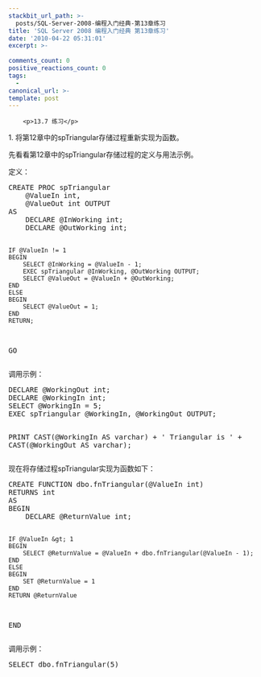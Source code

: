 ```yaml
---
stackbit_url_path: >-
  posts/SQL-Server-2008-编程入门经典-第13章练习
title: 'SQL Server 2008 编程入门经典 第13章练习'
date: '2010-04-22 05:31:01'
excerpt: >-
  
comments_count: 0
positive_reactions_count: 0
tags: 
  - 
canonical_url: >-
template: post
---
```


        <p>13.7 练习</p>
<p>1. 将第12章中的spTriangular存储过程重新实现为函数。</p>
<p>先看看第12章中的spTriangular存储过程的定义与用法示例。</p>
<p>定义：</p>
<pre class="brush: sql">CREATE PROC spTriangular
	@ValueIn int,
	@ValueOut int OUTPUT
AS
	DECLARE @InWorking int;
	DECLARE @OutWorking int;
	
	IF @ValueIn != 1
	BEGIN
		SELECT @InWorking = @ValueIn - 1;
		EXEC spTriangular @InWorking, @OutWorking OUTPUT;
		SELECT @ValueOut = @ValueIn + @OutWorking;
	END
	ELSE
	BEGIN
		SELECT @ValueOut = 1;
	END
	RETURN;
GO
</pre>
<p>调用示例：</p>
<pre class="brush: sql">DECLARE @WorkingOut int;
DECLARE @WorkingIn int;
SELECT @WorkingIn = 5;
EXEC spTriangular @WorkingIn, @WorkingOut OUTPUT;

PRINT CAST(@WorkingIn AS varchar) + ' Triangular is ' + CAST(@WorkingOut AS varchar);
</pre>
<p>现在将存储过程spTriangular实现为函数如下：</p>
<pre class="brush: sql">CREATE FUNCTION dbo.fnTriangular(@ValueIn int)
RETURNS int
AS
BEGIN
	DECLARE @ReturnValue int;
	
	IF @ValueIn &gt; 1 
	BEGIN
		SELECT @ReturnValue = @ValueIn + dbo.fnTriangular(@ValueIn - 1);
	END
	ELSE
	BEGIN
		SET @ReturnValue = 1
	END
	RETURN @ReturnValue
END
</pre>
<p>调用示例：</p>
<pre class="brush: sql">SELECT dbo.fnTriangular(5)
</pre>
      